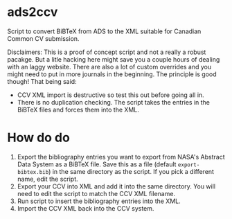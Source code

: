 # ads2ccv
Script to convert BiBTeX from ADS to the XML suitable for Canadian Common CV submission.

Disclaimers: This is a proof of concept script and not a really a robust pacakge.  But a litle hacking here might save you a couple hours of dealing with an laggy website.  There are also a lot of custom overrides and you might need to put in more journals in the beginning.  The principle is good though!  That being said:

* CCV XML import is destructive so test this out before going all in.
* There is no duplication checking.  The script takes the entries in the BiBTeX files and forces them into the XML.

# How do do

1. Export the bibliography entries you want to export from NASA's Abstract Data System as a BiBTeX file.  Save this as a file (default `export-bibtex.bib`) in the same directory as the script.  If you pick a different name, edit the script.
2. Export your CCV into XML and add it into the same directory.  You will need to edit the script to match the CCV XML filename.
3. Run script to insert the bibliography entries into the XML.
4. Import the CCV XML back into the CCV system.




